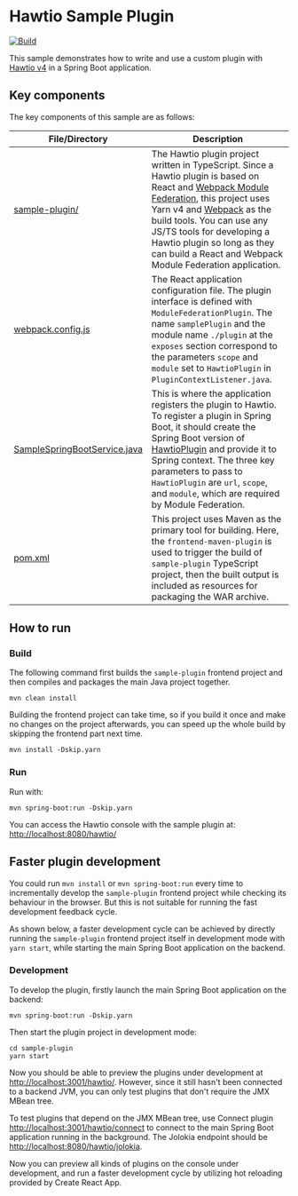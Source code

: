 # Hawtio Sample Plugin

[![Build](https://github.com/hawtio/hawtio-sample-plugin-ts/actions/workflows/build.yml/badge.svg)](https://github.com/hawtio/hawtio-sample-plugin-ts/actions/workflows/build.yml)

This sample demonstrates how to write and use a custom plugin with [Hawtio v4](https://github.com/hawtio/hawtio) in a Spring Boot application.

## Key components

The key components of this sample are as follows:

| File/Directory                                                                                           | Description                                                                                                                                                                                                                                                                                                                                                                                                                                                |
| -------------------------------------------------------------------------------------------------------- | ---------------------------------------------------------------------------------------------------------------------------------------------------------------------------------------------------------------------------------------------------------------------------------------------------------------------------------------------------------------------------------------------------------------------------------------------------------- |
| [sample-plugin/](./sample-plugin)                                                                        | The Hawtio plugin project written in TypeScript. Since a Hawtio plugin is based on React and [Webpack Module Federation](https://module-federation.github.io/), this project uses Yarn v4 and [Webpack](https://webpack.js.org/) as the build tools. You can use any JS/TS tools for developing a Hawtio plugin so long as they can build a React and Webpack Module Federation application.                                                               |
| [webpack.config.js](./sample-plugin/webpack.config.js)                                                   | The React application configuration file. The plugin interface is defined with `ModuleFederationPlugin`. The name `samplePlugin` and the module name `./plugin` at the `exposes` section correspond to the parameters `scope` and `module` set to `HawtioPlugin` in `PluginContextListener.java`.                                                                                                                                                          |
| [SampleSpringBootService.java](./src/main/java/io/hawt/example/spring/boot/SampleSpringBootService.java) | This is where the application registers the plugin to Hawtio. To register a plugin in Spring Boot, it should create the Spring Boot version of [HawtioPlugin](https://github.com/hawtio/hawtio/blob/hawtio-3.0-M3/platforms/springboot/src/main/java/io/hawt/springboot/HawtioPlugin.java) and provide it to Spring context. The three key parameters to pass to `HawtioPlugin` are `url`, `scope`, and `module`, which are required by Module Federation. |
| [pom.xml](./pom.xml)                                                                                     | This project uses Maven as the primary tool for building. Here, the `frontend-maven-plugin` is used to trigger the build of `sample-plugin` TypeScript project, then the built output is included as resources for packaging the WAR archive.                                                                                                                                                                                                              |

## How to run

### Build

The following command first builds the `sample-plugin` frontend project and then compiles and packages the main Java project together.

```console
mvn clean install
```

Building the frontend project can take time, so if you build it once and make no changes on the project afterwards, you can speed up the whole build by skipping the frontend part next time.

```console
mvn install -Dskip.yarn
```

### Run

Run with:

```console
mvn spring-boot:run -Dskip.yarn
```

You can access the Hawtio console with the sample plugin at: <http://localhost:8080/hawtio/>

## Faster plugin development

You could run `mvn install` or `mvn spring-boot:run` every time to incrementally develop the `sample-plugin` frontend project while checking its behaviour in the browser. But this is not suitable for running the fast development feedback cycle.

As shown below, a faster development cycle can be achieved by directly running the `sample-plugin` frontend project itself in development mode with `yarn start`, while starting the main Spring Boot application on the backend.

### Development

To develop the plugin, firstly launch the main Spring Boot application on the backend:

```console
mvn spring-boot:run -Dskip.yarn
```

Then start the plugin project in development mode:

```console
cd sample-plugin
yarn start
```

Now you should be able to preview the plugins under development at <http://localhost:3001/hawtio/>. However, since it still hasn't been connected to a backend JVM, you can only test plugins that don't require the JMX MBean tree.

To test plugins that depend on the JMX MBean tree, use Connect plugin <http://localhost:3001/hawtio/connect> to connect to the main Spring Boot application running in the background. The Jolokia endpoint should be <http://localhost:8080/hawtio/jolokia>.

Now you can preview all kinds of plugins on the console under development, and run a faster development cycle by utilizing hot reloading provided by Create React App.

